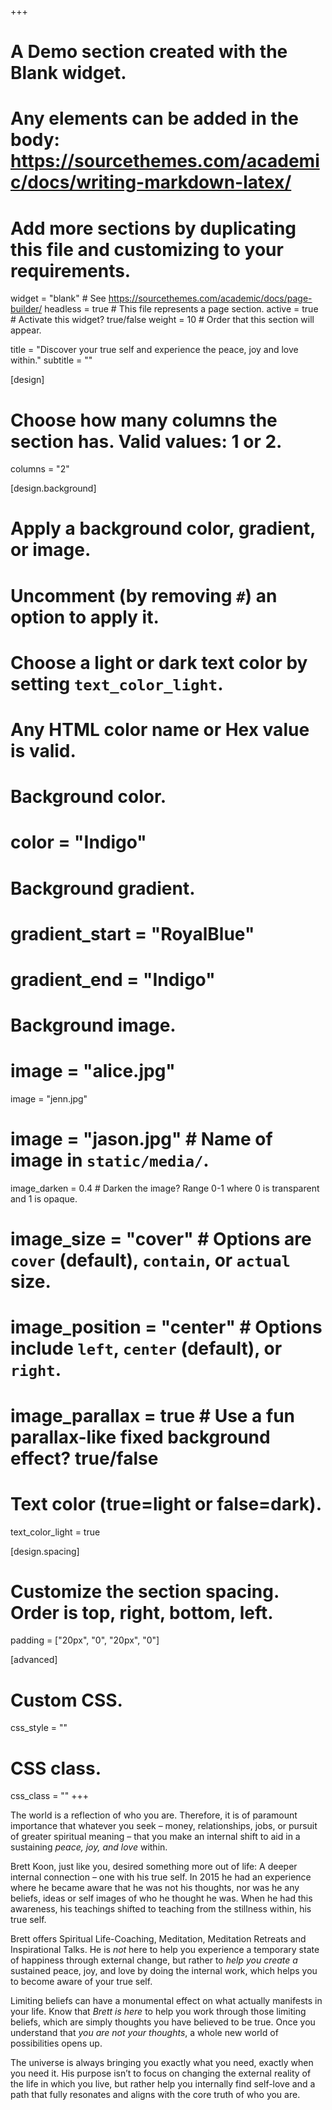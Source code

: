 +++
# A Demo section created with the Blank widget.
# Any elements can be added in the body: https://sourcethemes.com/academic/docs/writing-markdown-latex/
# Add more sections by duplicating this file and customizing to your requirements.

widget = "blank"  # See https://sourcethemes.com/academic/docs/page-builder/
headless = true  # This file represents a page section.
active = true  # Activate this widget? true/false
weight = 10  # Order that this section will appear.

title = "Discover your true self and experience the peace, joy and love within."
subtitle = ""

[design]
  # Choose how many columns the section has. Valid values: 1 or 2.
  columns = "2"

[design.background]
  # Apply a background color, gradient, or image.
  #   Uncomment (by removing `#`) an option to apply it.
  #   Choose a light or dark text color by setting `text_color_light`.
  #   Any HTML color name or Hex value is valid.

  # Background color.
  # color = "Indigo"

  # Background gradient.
  # gradient_start = "RoyalBlue"
  # gradient_end = "Indigo"

  # Background image.
  # image = "alice.jpg"
  image = "jenn.jpg"
  # image = "jason.jpg"  # Name of image in `static/media/`.
  image_darken = 0.4  # Darken the image? Range 0-1 where 0 is transparent and 1 is opaque.
  # image_size = "cover"  #  Options are `cover` (default), `contain`, or `actual` size.
  # image_position = "center"  # Options include `left`, `center` (default), or `right`.
  # image_parallax = true  # Use a fun parallax-like fixed background effect? true/false

  # Text color (true=light or false=dark).
  text_color_light = true

[design.spacing]
  # Customize the section spacing. Order is top, right, bottom, left.
  padding = ["20px", "0", "20px", "0"]

[advanced]
 # Custom CSS.
 css_style = ""

 # CSS class.
 css_class = ""
+++

The world is a reflection of who you are. Therefore, it is of paramount importance that whatever you seek – money, relationships, jobs, or pursuit of greater spiritual meaning – that you make an internal shift to aid in a sustaining *peace, joy, and love* within.

Brett Koon, just like you, desired something more out of life: A deeper internal connection – one with his true self. In 2015 he had an experience where he became aware that he was not his thoughts, nor was he any beliefs, ideas or self images of who he thought he was. When he had this awareness, his teachings shifted to teaching from the stillness within, his true self.

Brett offers Spiritual Life-Coaching, Meditation, Meditation Retreats and Inspirational Talks. He is *not* here to help you experience a temporary state of happiness through external change, but rather to *help you create a* sustained peace, joy, and love by doing the internal work, which helps you to become aware of your true self.

Limiting beliefs can have a monumental effect on what actually manifests in your life. Know that *Brett is here* to help you work through those limiting beliefs, which are simply thoughts you have believed to be true. Once you understand that *you are not your thoughts*, a whole new world of possibilities opens up.

The universe is always bringing you exactly what you need, exactly when you need it. His purpose isn’t to focus on changing the external reality of the life in which you live, but rather help you internally find self-love and a path that fully resonates and aligns with the core truth of who you are.

